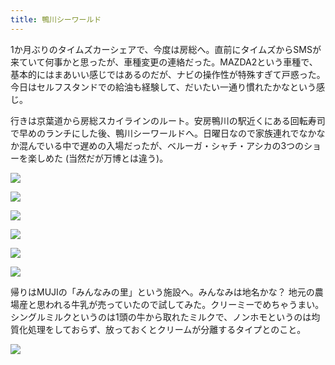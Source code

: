 ```yaml
---
title: 鴨川シーワールド
---
```


1か月ぶりのタイムズカーシェアで、今度は房総へ。直前にタイムズからSMSが来ていて何事かと思ったが、車種変更の連絡だった。MAZDA2という車種で、基本的にはまあいい感じではあるのだが、ナビの操作性が特殊すぎて戸惑った。今日はセルフスタンドでの給油も経験して、だいたい一通り慣れたかなという感じ。

行きは京葉道から房総スカイラインのルート。安房鴨川の駅近くにある回転寿司で早めのランチにした後、鴨川シーワールドへ。日曜日なので家族連れでなかなか混んでいる中で遅めの入場だったが、ベルーガ・シャチ・アシカの3つのショーを楽しめた (当然だが万博とは違う)。

![](https://photos.old.apkas.net/medium/202509/20250928-1R300558.webp)

![](https://photos.old.apkas.net/medium/202509/20250928-1R300559.webp)

![](https://photos.old.apkas.net/medium/202509/20250928-1R300567.webp)

![](https://photos.old.apkas.net/medium/202509/20250928-1R300578.webp)

![](https://photos.old.apkas.net/medium/202509/20250928-1R300579.webp)

![](https://photos.old.apkas.net/medium/202509/20250928-1R300605.webp)

帰りはMUJIの「みんなみの里」という施設へ。みんなみは地名かな？ 地元の農場産と思われる牛乳が売っていたので試してみた。クリーミーでめちゃうまい。シングルミルクというのは1頭の牛から取れたミルクで、ノンホモというのは均質化処理をしておらず、放っておくとクリームが分離するタイプとのこと。

![](https://photos.old.apkas.net/medium/202509/20250928-1R300616.webp)
